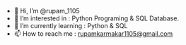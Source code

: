 - 👋 Hi, I’m @rupam_1105
- 👀 I’m interested in : Python Programing & SQL Database.
- 🌱 I’m currently learning : Python & SQL 
- 📫 How to reach me : rupamkarmakar1105@gmail.com

<!---
rupam1105/rupam1105 is a ✨ special ✨ repository because its `README.md` (this file) appears on your GitHub profile.
You can click the Preview link to take a look at your changes.
--->
